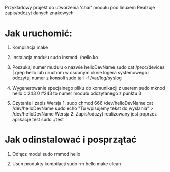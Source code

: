 Przykładowy projekt do utworzenia 'char' modułu pod linuxem
Realzuje zapis/odczyt danych znakowych

Jak uruchomić:
==============

1. Kompilacja
make

2. Instalacja modułu
sudo insmod ./hello.ko

3. Poszukaj numer mudułu o nazwie helloDevName
sudo cat /proc/devices | grep hello
lub uruchom w osobnym oknie logera systemowego i odczytaj numer z konsoli
sudo tail -f /var/log/syslog

4. Wygenerowanie specjalnego pliku do komunikacji z userem
sudo mknod hello c 243 0
#243 to numer modułu odczytanego z punktu 3

5. Czytanie i zapis
Wersja 1.
sudo chmod 666 /dev/helloDevName
cat /dev/helloDevName
sudo echo "Tu wpisujemy tekst do wyslania" > /dev/helloDevName
Wersja 2.
Zapis/odczyt realizowany jest poprzez aplikacje test
sudo ./test

Jak odinstalować i posprzątać
=============================
1. Odłącz moduł
sudo rmmod hello

2. Usuń produkty kompilacji
sudo rm hello
make clean

